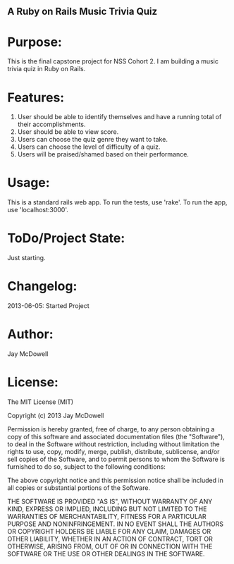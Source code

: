 A Ruby on Rails Music Trivia Quiz
------------------

Purpose:
========

This is the final capstone project for NSS Cohort 2.  I am building a music trivia quiz in Ruby on Rails.

Features:
========

1. User should be able to identify themselves and have a running total of their accomplishments.
2. User should be able to view score.
3. Users can choose the quiz genre they want to take.
4. Users can choose the level of difficulty of a quiz.
5. Users will be praised/shamed based on their performance.

Usage:
======

This is a standard rails web app.  To run the tests, use 'rake'.  To run the app, use 'localhost:3000'.

ToDo/Project State:
===================

Just starting.

Changelog:
==========

2013-06-05: Started Project


Author:
=======

Jay McDowell

License:
========

The MIT License (MIT)

Copyright (c) 2013 Jay McDowell

Permission is hereby granted, free of charge, to any person obtaining a copy
of this software and associated documentation files (the "Software"), to deal
in the Software without restriction, including without limitation the rights
to use, copy, modify, merge, publish, distribute, sublicense, and/or sell
copies of the Software, and to permit persons to whom the Software is
furnished to do so, subject to the following conditions:

The above copyright notice and this permission notice shall be included in
all copies or substantial portions of the Software.

THE SOFTWARE IS PROVIDED "AS IS", WITHOUT WARRANTY OF ANY KIND, EXPRESS OR
IMPLIED, INCLUDING BUT NOT LIMITED TO THE WARRANTIES OF MERCHANTABILITY,
FITNESS FOR A PARTICULAR PURPOSE AND NONINFRINGEMENT. IN NO EVENT SHALL THE
AUTHORS OR COPYRIGHT HOLDERS BE LIABLE FOR ANY CLAIM, DAMAGES OR OTHER
LIABILITY, WHETHER IN AN ACTION OF CONTRACT, TORT OR OTHERWISE, ARISING FROM,
OUT OF OR IN CONNECTION WITH THE SOFTWARE OR THE USE OR OTHER DEALINGS IN
THE SOFTWARE.